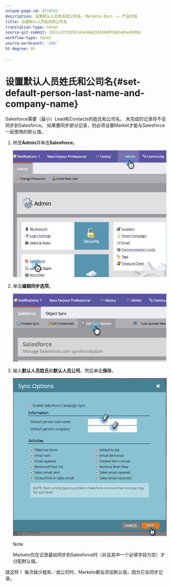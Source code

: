 ```yaml
---
unique-page-id: 4719291
description: 设置默认人员姓氏和公司名- Marketo Docs —— 产品文档
title: 设置默认人员姓氏和公司名
translation-type: tm+mt
source-git-commit: 2b5ccd7220557a5e966d33436d0f0d2a65e4589d
workflow-type: tm+mt
source-wordcount: '142'
ht-degree: 0%

---
```



# 设置默认人员姓氏和公司名{#set-default-person-last-name-and-company-name}

Salesforce需要（最小）Lead和Contacts的姓氏和公司名。 未完成的记录将不会同步到Salesforce。 如果要同步部分记录，则必须设置Market才能与Salesforce一起使用的默认值。

1. 转至&#x200B;**Admin**&#x200B;并单击&#x200B;**Salesforce**。

   ![](assets/image2014-12-9-13-3a41-3a58.png)

1. 单击&#x200B;**编辑同步选项**。

   ![](assets/image2014-12-9-13-3a42-3a6.png)

1. 输入&#x200B;**默认人员姓氏**&#x200B;和&#x200B;**默认人员公司**，然后单击&#x200B;**保存**。

   ![](assets/sync-options-hands.png)

   >[!NOTE]
   >
   >Marketo仅在记录最初同步到Salesforce时（并且其中一个必填字段为空）才分配默认值。

就这样！ 每次缺少姓和／或公司时，Marketo都会添加默认值，因为它会同步记录。
